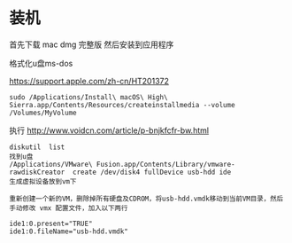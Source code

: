 # 装机

首先下载 mac dmg 完整版
然后安装到应用程序

格式化u盘ms-dos


https://support.apple.com/zh-cn/HT201372
```
sudo /Applications/Install\ macOS\ High\ Sierra.app/Contents/Resources/createinstallmedia --volume /Volumes/MyVolume
```

执行
http://www.voidcn.com/article/p-bnjkfcfr-bw.html

```
diskutil  list
找到u盘
/Applications/VMware\ Fusion.app/Contents/Library/vmware-rawdiskCreator  create /dev/disk4 fullDevice usb-hdd ide
生成虚拟设备放到vm下

重新创建一个新的VM，删除掉所有硬盘及CDROM，将usb-hdd.vmdk移动到当前VM目录，然后手动修改 vmx 配置文件，加入以下两行

ide1:0.present="TRUE"
ide1:0.fileName="usb-hdd.vmdk"
```

